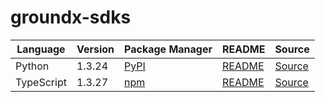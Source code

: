 # groundx-sdks

|Language|Version|Package Manager|README|Source|
|-|-|-|-|-|
|Python|1.3.24|[PyPI](https://pypi.org/project/groundx-python-sdk/1.3.24)|[README](https://github.com/groundxai/groundx-sdks/tree/HEAD/sdks/python#readme)|[Source](https://github.com/groundxai/groundx-sdks/tree/HEAD/sdks/python)|
|TypeScript|1.3.27|[npm](https://www.npmjs.com/package/groundx-typescript-sdk/v/1.3.27)|[README](https://github.com/groundxai/groundx-sdks/tree/HEAD/sdks/typescript#readme)|[Source](https://github.com/groundxai/groundx-sdks/tree/HEAD/sdks/typescript)|